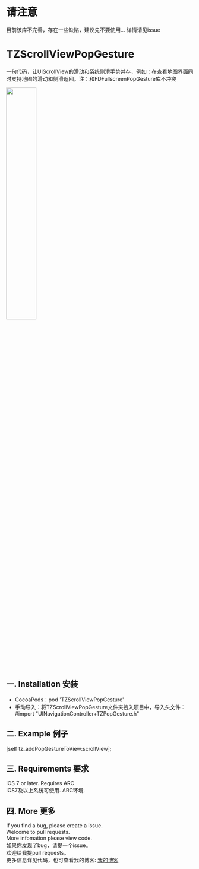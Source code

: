 # 请注意

目前该库不完善，存在一些缺陷，建议先不要使用...
详情请见issue

# TZScrollViewPopGesture

一句代码，让UIScrollView的滑动和系统侧滑手势并存，例如：在查看地图界面同时支持地图的滑动和侧滑返回。注：和FDFullscreenPopGesture库不冲突
 
 <img src="http://images2015.cnblogs.com/blog/778485/201610/778485-20161005123148364-545121730.png" width="40%" height="40%">

## 一. Installation 安装

  * CocoaPods：pod 'TZScrollViewPopGesture'
  * 手动导入：将TZScrollViewPopGesture文件夹拽入项目中，导入头文件：#import "UINavigationController+TZPopGesture.h"

## 二. Example 例子

  [self tz_addPopGestureToView:scrollView];

## 三. Requirements 要求

  iOS 7 or later. Requires ARC  
  iOS7及以上系统可使用. ARC环境.

## 四. More 更多 

  If you find a bug, please create a issue.  
  Welcome to pull requests.  
  More infomation please view code.  
  如果你发现了bug，请提一个issue。  
  欢迎给我提pull requests。  
  更多信息详见代码，也可查看我的博客: [我的博客](http://www.cnblogs.com/tanzhenblog/ "半尺尘 - 博客园")
